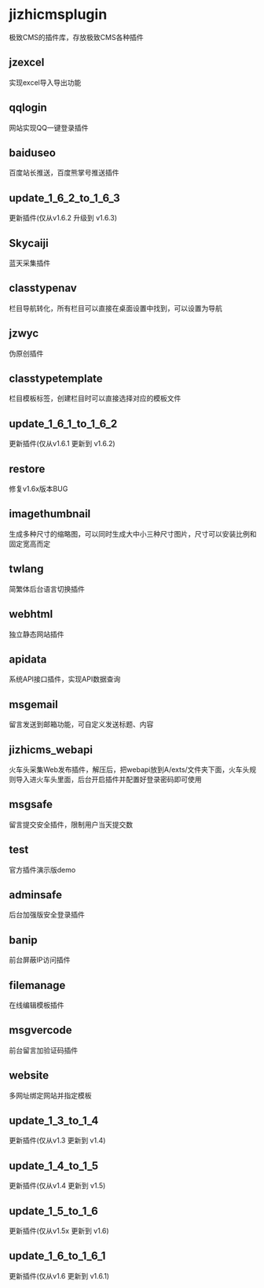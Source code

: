 # jizhicmsplugin
极致CMS的插件库，存放极致CMS各种插件
## jzexcel  
实现excel导入导出功能    
## qqlogin 
网站实现QQ一键登录插件  
## baiduseo 
百度站长推送，百度熊掌号推送插件   
## update_1_6_2_to_1_6_3 
更新插件(仅从v1.6.2 升级到 v1.6.3)  
## Skycaiji 
蓝天采集插件  
## classtypenav   
栏目导航转化，所有栏目可以直接在桌面设置中找到，可以设置为导航  
## jzwyc   
伪原创插件    
## classtypetemplate   
栏目模板标签，创建栏目时可以直接选择对应的模板文件  
## update_1_6_1_to_1_6_2   
更新插件(仅从v1.6.1 更新到 v1.6.2)  
## restore
修复v1.6x版本BUG  
## imagethumbnail   
生成多种尺寸的缩略图，可以同时生成大中小三种尺寸图片，尺寸可以安装比例和固定宽高而定 
## twlang   
简繁体后台语言切换插件 
## webhtml   
独立静态网站插件  
## apidata   
系统API接口插件，实现API数据查询  
## msgemail   
留言发送到邮箱功能，可自定义发送标题、内容
## jizhicms_webapi   
火车头采集Web发布插件，解压后，把webapi放到A/exts/文件夹下面，火车头规则导入进火车头里面，后台开启插件并配置好登录密码即可使用     
## msgsafe  
留言提交安全插件，限制用户当天提交数      
## test  
官方插件演示版demo    
## adminsafe   
后台加强版安全登录插件    
## banip   
前台屏蔽IP访问插件   
## filemanage   
在线编辑模板插件   
## msgvercode   
前台留言加验证码插件      
## website   
多网址绑定网站并指定模板   
## update_1_3_to_1_4   
更新插件(仅从v1.3 更新到 v1.4) 
## update_1_4_to_1_5   
更新插件(仅从v1.4 更新到 v1.5)  
## update_1_5_to_1_6   
更新插件(仅从v1.5x 更新到 v1.6)
## update_1_6_to_1_6_1   
更新插件(仅从v1.6 更新到 v1.6.1) 
